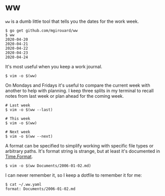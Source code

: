 # ww

`ww` is a dumb little tool that tells you the dates for the work week.

	$ go get github.com/mgirouard/ww
	$ ww
	2020-04-20
	2020-04-21
	2020-04-22
	2020-04-23
	2020-04-24

It's most useful when you keep a work journal.

	$ vim -o $(ww)

On Mondays and Fridays it's useful to compare the current week with another to
help with planning. I keep three splits in my terminal to recall notes from
last week or plan ahead for the coming week.
	
	# Last week
	$ vim -o $(ww --last)

	# This week
	$ vim -o $(ww)

	# Next week
	$ vim -o $(ww --next)

A format can be specified to simplify working with specific file types or
arbitrary paths. It's format string is strange, but at least it's documented in
[Time.Format].

	$ vim -o $(ww Documents/2006-01-02.md)

I can never remember it, so I keep a dotfile to remember it for me:

	$ cat ~/.ww.yaml
	format: Documents/2006-01-02.md

[Time.Format]: https://golang.org/pkg/time/#Time.Format
